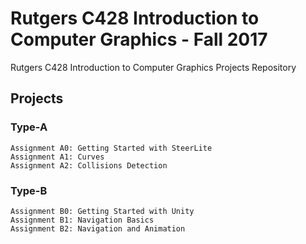 # Rutgers C428 Introduction to Computer Graphics - Fall 2017
Rutgers C428 Introduction to Computer Graphics Projects Repository

## Projects
### Type-A
```
Assignment A0: Getting Started with SteerLite
Assignment A1: Curves
Assignment A2: Collisions Detection
```
### Type-B
```
Assignment B0: Getting Started with Unity
Assignment B1: Navigation Basics
Assignment B2: Navigation and Animation
```
